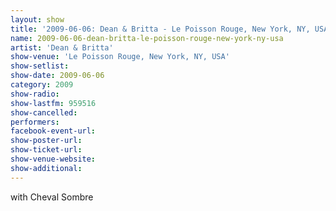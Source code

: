 ```yaml
---
layout: show
title: '2009-06-06: Dean & Britta - Le Poisson Rouge, New York, NY, USA'
name: 2009-06-06-dean-britta-le-poisson-rouge-new-york-ny-usa
artist: 'Dean & Britta'
show-venue: 'Le Poisson Rouge, New York, NY, USA'
show-setlist: 
show-date: 2009-06-06
category: 2009
show-radio: 
show-lastfm: 959516
show-cancelled: 
performers: 
facebook-event-url: 
show-poster-url: 
show-ticket-url: 
show-venue-website: 
show-additional: 
---
```


with Cheval Sombre